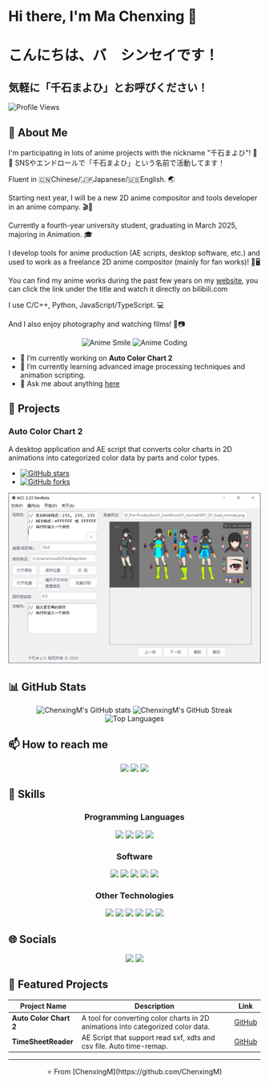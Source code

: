 # Hi there, I'm Ma Chenxing 👋
# こんにちは、バ　シンセイです！

## 気軽に「千石まよひ」とお呼びください！

![Profile Views](https://komarev.com/ghpvc/?username=ChenxingM&color=brightgreen)

## 🌟 About Me

I'm participating in lots of anime projects with the nickname "千石まよひ"! 🌸✨
SNSやエンドロールで「千石まよひ」という名前で活動してます！

Fluent in 🇨🇳Chinese/🇯🇵Japanese/🇺🇸English. 🌏

Starting next year, I will be a new 2D anime compositor and tools developer in an anime company. 🎬📱 

Currently a fourth-year university student, graduating in March 2025, majoring in Animation. 🎓

I develop tools for anime production (AE scripts, desktop software, etc.) and used to work as a freelance 2D anime compositor (mainly for fan works)! 📸🖥️

You can find my anime works during the past few years on my [website](https://ma-chenxing.com), you can click the link under the title and watch it directly on bilibili.com

I use C/C++, Python, JavaScript/TypeScript. 💻

And I also enjoy photography and watching films! 🎥📷

<div align="center">
  <img src="https://media.giphy.com/media/qHvKrLT38DLI3MQzfK/giphy.gif" alt="Anime Smile" width="300"/>
  <img src="https://media.giphy.com/media/0Pd8jUNH5XuFIhLk00/giphy.gif" alt="Anime Coding" width="300"/>
</div>

- 🔭 I’m currently working on **Auto Color Chart 2**
- 🌱 I’m currently learning advanced image processing techniques and animation scripting.
- 💬 Ask me about anything [here](https://github.com/ChenxingM/ChenxingM/issues)


## 🚀 Projects

### Auto Color Chart 2
A desktop application and AE script that converts color charts in 2D animations into categorized color data by parts and color types.

- [![GitHub stars](https://img.shields.io/github/stars/ChenxingM/AutoColorChart?style=social)](https://github.com/ChenxingM/AutoColorChart/stargazers)
- [![GitHub forks](https://img.shields.io/github/forks/ChenxingM/AutoColorChart?style=social)](https://github.com/ChenxingM/AutoColorChart/network/members)

<div align="center">
  <img src="https://github.com/ChenxingM/AutoColorChart/blob/main/screenshoots/mian_cn.png" alt="Auto Color Chart 2 Main Window" width="600"/>
</div>

## 📊 GitHub Stats

<div align="center">
  <img src="https://github-readme-stats.vercel.app/api?username=ChenxingM&show_icons=true&theme=radical" alt="ChenxingM's GitHub stats"/>
  <img src="https://github-readme-streak-stats.herokuapp.com/?user=ChenxingM&theme=radical" alt="ChenxingM's GitHub Streak"/>
  <img src="https://github-readme-stats.vercel.app/api/top-langs/?username=ChenxingM&layout=compact&theme=radical" alt="Top Languages"/>
</div>


## 📫 How to reach me

<div align="center">
  <a href="https://ma-chenxing.com"><img src="https://img.shields.io/badge/Website-ma--chenxing.com-blue"/></a>
  <a href="https://twitter.com/Sengoku_Mayoi"><img src="https://img.shields.io/twitter/follow/Sengoku_Mayoi?style=social"/></a>
  <a href="mailto:tammcx@gmail.com"><img src="https://img.shields.io/badge/Email-tammcx@gmail.com-red"/></a>
</div>

## 💼 Skills

<div align="center">
  <h3>Programming Languages</h3>
  <img src="https://img.shields.io/badge/C/C++-00599C?style=for-the-badge&logo=c&logoColor=white"/>
  <img src="https://img.shields.io/badge/Python-3776AB?style=for-the-badge&logo=python&logoColor=white"/>
  <img src="https://img.shields.io/badge/JavaScript-F7DF1E?style=for-the-badge&logo=javascript&logoColor=black"/>
  <img src="https://img.shields.io/badge/TypeScript-007ACC?style=for-the-badge&logo=typescript&logoColor=white"/>

  <h3>Software</h3>
  <img src="https://img.shields.io/badge/Adobe%20Photoshop-31A8FF?style=for-the-badge&logo=adobe-photoshop&logoColor=white"/>
  <img src="https://img.shields.io/badge/Adobe%20After%20Effects-9999FF?style=for-the-badge&logo=adobe-after-effects&logoColor=white"/>
  <img src="https://img.shields.io/badge/Adobe%20Premiere%20Pro-9999FF?style=for-the-badge&logo=adobe-premiere-pro&logoColor=white"/>
  <img src="https://img.shields.io/badge/DaVinci%20Resolve-FF9E0F?style=for-the-badge&logo=daVinci-resolve&logoColor=white"/>
  <img src="https://img.shields.io/badge/Final%20Cut%20Pro-999999?style=for-the-badge&logo=final-cut-pro&logoColor=white"/>

  <h3>Other Technologies</h3>
  <img src="https://img.shields.io/badge/Tkinter-3776AB?style=for-the-badge&logo=python&logoColor=white"/>
  <img src="https://img.shields.io/badge/scikit--image-3776AB?style=for-the-badge&logo=scikit-image&logoColor=white"/>
  <img src="https://img.shields.io/badge/Pillow-3776AB?style=for-the-badge&logo=pillow&logoColor=white"/>
  <img src="https://img.shields.io/badge/Git-F05032?style=for-the-badge&logo=git&logoColor=white"/>
  <img src="https://img.shields.io/badge/GitHub-181717?style=for-the-badge&logo=github&logoColor=white"/>
  <img src="https://img.shields.io/badge/VS%20Code-007ACC?style=for-the-badge&logo=visual-studio-code&logoColor=white"/>
</div>

## 🌐 Socials

<div align="center">
  <a href="https://github.com/ChenxingM?tab=followers"><img src="https://img.shields.io/github/followers/ChenxingM?style=social"/></a>
  <a href="https://twitter.com/Sengoku_Mayoi"><img src="https://img.shields.io/twitter/follow/Sengoku_Mayoi?style=social"/></a>
</div>

## 🎨 Featured Projects

| Project Name | Description | Link |
| --- | --- | --- |
| **Auto Color Chart 2** | A tool for converting color charts in 2D animations into categorized color data. | [GitHub](https://github.com/ChenxingM/AutoColorChart) |
| **TimeSheetReader** | AE Script that support read sxf, xdts and csv file. Auto time-remap. | [GitHub](https://github.com/ChenxingM/TimeSheetReader) |


---

<div align="center">
  ⭐️ From [ChenxingM](https://github.com/ChenxingM)
</div>
